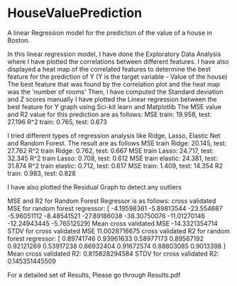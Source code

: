 # HouseValuePrediction
A linear Regression model for the prediction of the value of a house in Boston.

In this linear regression model, I have done the Exploratory Data Analysis where I have plotted the correlations between different features.
I have also displayed a heat map of the correlated features to determine the best feature for the prediction of Y (Y is the target variable - Value of the house)
The best feature that was found by the correlation plot and the heat map was the 'number of rooms'
Then, I have computed the Standard deviation and Z scores manually
I have plotted the Linear regression between the best feature for Y graph using Sci-kit learn and Matplotlib
The MSE value and R2 value for this prediction are as follows:
MSE train: 19.958, test: 27.196
R^2 train: 0.765, test: 0.673

I tried different types of regression analysis like Ridge, Lasso, Elastic Net and Random Forest. The result are as follows
MSE train Ridge: 20.145, test: 27.762
R^2 train Ridge: 0.762, test: 0.667
MSE train Lasso: 24.717, test: 32.345
R^2 train Lasso: 0.708, test: 0.612
MSE train elastic: 24.381, test: 31.874
R^2 train elastic: 0.712, test: 0.617
MSE train: 1.409, test: 14.354
R2 train: 0.983, test: 0.828

I have also plotted the Residual Graph to detect any outliers 

 MSE and R2 for Random Forest Regressor is as follows:
 cross validated MSE for random forest regressor: [ -4.19598361  -5.89813544 -23.554687    -5.96051112  -8.48541521
 -27.89186038 -38.30750076 -11.01270146 -12.24943445  -5.76512529]
Mean cross validated MSE -14.3321354714
STDV for cross validated MSE 11.0028716675
cross validated R2 for random forest regressor: [ 0.89741746  0.93961633  0.58977173  0.89567192  0.92121269  0.53917238
  0.66932404  0.91672574  0.88803085  0.9013398 ]
Mean cross validated R2: 0.815828294584
STDV for cross validated R2: 0.145351445509

For a detailed set of Results, Please go through Results.pdf
